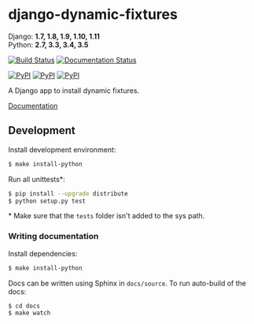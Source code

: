 # django-dynamic-fixtures


Django: **1.7, 1.8, 1.9, 1.10, 1.11**  
Python: **2.7, 3.3, 3.4, 3.5**

[![Build Status](https://travis-ci.org/Peter-Slump/django-dynamic-fixtures.svg?branch=master)](https://travis-ci.org/Peter-Slump/django-dynamic-fixtures)
[![Documentation Status](https://readthedocs.org/projects/django-dynamic-fixtures/badge/?version=latest)](http://django-dynamic-fixtures.readthedocs.io/en/latest/?badge=latest)


[![PyPI](https://img.shields.io/pypi/l/django-dynamic-fixtures.svg)](https://pypi.python.org/pypi/django-dynamic-fixtures)
[![PyPI](https://img.shields.io/pypi/v/django-dynamic-fixtures.svg)](https://pypi.python.org/pypi/django-dynamic-fixtures)
[![PyPI](https://img.shields.io/pypi/wheel/django-dynamic-fixtures.svg)](https://pypi.python.org/pypi/django-dynamic-fixtures)


A Django app to install dynamic fixtures.

[Documentation](http://django-dynamic-fixtures.readthedocs.io/en/latest/)

## Development

Install development environment:

```bash
$ make install-python
```

Run all unittests*:

```bash
$ pip install --upgrade distribute
$ python setup.py test
```

\* Make sure that the `tests` folder isn't added to the sys path.

### Writing documentation

Install dependencies: 

```bash
$ make install-python
```

Docs can be written using Sphinx in `docs/source`.
To run auto-build of the docs:

```
$ cd docs
$ make watch
```

